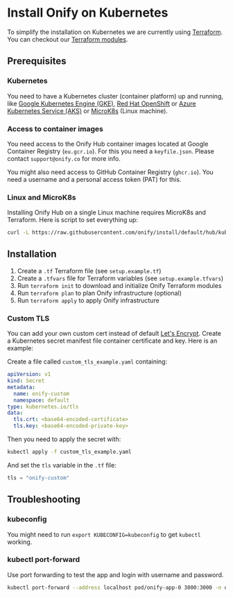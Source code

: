 
# Install Onify on Kubernetes

To simplify the installation on Kubernetes we are currently using [Terraform](https://www.terraform.io/). You can checkout our [Terraform modules](https://github.com/onify/terraform/tree/main). 

## Prerequisites

### Kubernetes

You need to have a Kubernetes cluster (container platform) up and running, like [Google Kubernetes Engine (GKE)](https://cloud.google.com/kubernetes-engine), [Red Hat OpenShift](https://www.redhat.com/en/technologies/cloud-computing/openshift) or [Azure Kubernetes Service (AKS)](https://azure.microsoft.com/en-us/products/kubernetes-service) or [MicroK8s](https://microk8s.io/) (Linux machine). 

### Access to container images

You need access to the Onify Hub container images located at Google Container Registry (`eu.gcr.io`). For this you need a `keyfile.json`. Please contact `support@onify.co` for more info.

You might also need access to GitHub Container Registry (`ghcr.io`). You need a username and a personal access token (PAT) for this.

### Linux and MicroK8s

Installing Onify Hub on a single Linux machine requires MicroK8s and Terraform. Here is script to set everything up:

```bash
curl -L https://raw.githubusercontent.com/onify/install/default/hub/kubernetes/install_microk8s.sh | bash
```

## Installation

1. Create a `.tf` Terraform file (see `setup.example.tf`)
2. Create a `.tfvars` file for Terraform variables (see `setup.example.tfvars`)
3. Run `terraform init` to download and initialize Onify Terraform modules
4. Run `terraform plan` to plan Onify infrastructure (optional)
5. Run `terraform apply` to apply Onify infrastructure

### Custom TLS

You can add your own custom cert instead of default [Let's Encrypt](https://letsencrypt.org/). Create a Kubernetes secret manifest file container certificate and key. Here is an example:


Create a file called `custom_tls_example.yaml` containing:
```yaml
apiVersion: v1
kind: Secret
metadata:
  name: onify-custom 
  namespace: default
type: kubernetes.io/tls
data:
  tls.crt: <base64-encoded-certificate>
  tls.key: <base64-encoded-private-key>
```

Then you need to apply the secret with: 
```bash
kubectl apply -f custom_tls_example.yaml
```

And set the `tls` variable in the `.tf` file:
```tf
tls = "onify-custom"
```

## Troubleshooting

### kubeconfig

You might need to run `export KUBECONFIG=kubeconfig` to get `kubectl` working. 

### kubectl port-forward

Use port forwarding to test the app and login with username and password.

```bash
kubectl port-forward --address localhost pod/onify-app-0 3000:3000 -n onify-{CLIENT CODE}-{INSTANCE CODE}
```
